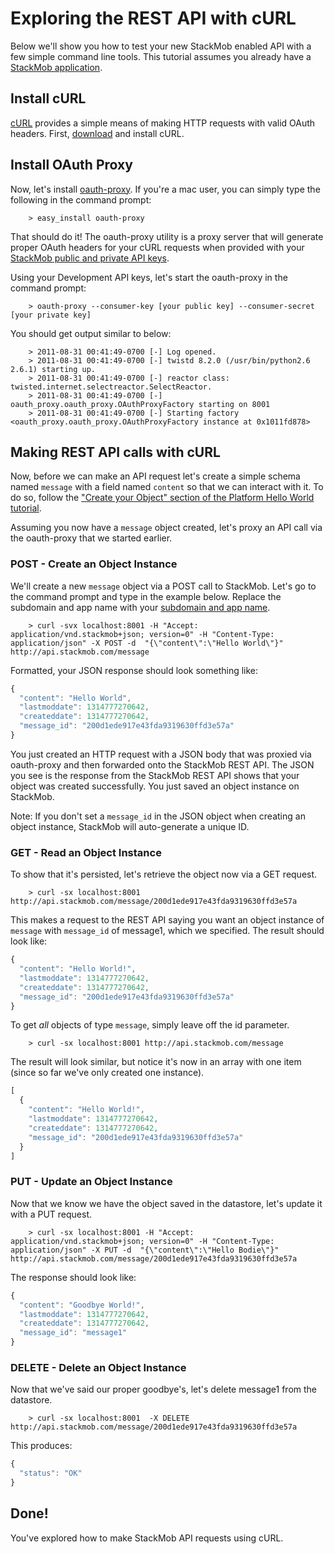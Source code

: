 # Exploring the REST API with cURL

Below we'll show you how to test your new StackMob enabled API with a few simple command line tools. This tutorial assumes you already have a <a href="https://dashboard.stackmob.com/settings">StackMob application</a>.

## Install cURL

<a href="http://curl.haxx.se/">cURL</a> provides a simple means of making HTTP requests with valid OAuth headers. First, <a href="http://curl.haxx.se/download.html">download</a> and install cURL.

## Install OAuth Proxy

Now, let's install <a href="https://github.com/mojodna/oauth-proxy">oauth-proxy</a>. If you're a mac user, you can simply type the following in the command prompt:

```
    > easy_install oauth-proxy
```    

That should do it! The oauth-proxy utility is a proxy server that will generate proper OAuth headers for your cURL requests when provided with your <a href="https://dashboard.stackmob.com/settings">StackMob public and private API keys</a>.

Using your Development API keys, let's start the oauth-proxy in the command prompt:

```
    > oauth-proxy --consumer-key [your public key] --consumer-secret [your private key]
```

You should get output similar to below:

```
    > 2011-08-31 00:41:49-0700 [-] Log opened.
    > 2011-08-31 00:41:49-0700 [-] twistd 8.2.0 (/usr/bin/python2.6 2.6.1) starting up.
    > 2011-08-31 00:41:49-0700 [-] reactor class: twisted.internet.selectreactor.SelectReactor.
    > 2011-08-31 00:41:49-0700 [-] oauth_proxy.oauth_proxy.OAuthProxyFactory starting on 8001
    > 2011-08-31 00:41:49-0700 [-] Starting factory <oauth_proxy.oauth_proxy.OAuthProxyFactory instance at 0x1011fd878>
```

## Making REST API calls with cURL

Now, before we can make an API request let's create a simple schema named `message` with a field named `content` so that we can interact with it. To do so, follow the <a href="https://stackmob.com/platform/help/tutorials/tutorial_platform_hello_world#step1">"Create your Object" section of the Platform Hello World tutorial</a>.

Assuming you now have a `message` object created, let's proxy an API call via the oauth-proxy that we started earlier.

### POST - Create an Object Instance

We'll create a new `message` object via a POST call to StackMob. Let's go to the command prompt and type in the example below. Replace the subdomain and app name with your <a href="https://dashboard.stackmob.com/settings">subdomain and app name</a>.

```
    > curl -svx localhost:8001 -H "Accept: application/vnd.stackmob+json; version=0" -H "Content-Type: application/json" -X POST -d  "{\"content\":\"Hello World\"}"  http://api.stackmob.com/message
```

Formatted, your JSON response should look something like:

```javascript
{
  "content": "Hello World",
  "lastmoddate": 1314777270642,
  "createddate": 1314777270642,
  "message_id": "200d1ede917e43fda9319630ffd3e57a"
}
```

You just created an HTTP request with a JSON body that was proxied via oauth-proxy and then forwarded onto the StackMob REST API. The JSON you see is the response from the StackMob REST API shows that your object was created successfully. You just saved an object instance on StackMob.

Note: If you don't set a `message_id` in the JSON object when creating an object instance, StackMob will auto-generate a unique ID.

### GET - Read an Object Instance

To show that it's persisted, let's retrieve the object now via a GET request.

```
    > curl -sx localhost:8001 http://api.stackmob.com/message/200d1ede917e43fda9319630ffd3e57a
```

This makes a request to the REST API saying you want an object instance of `message` with `message_id` of message1, which we specified. The result should look like:

```javascript
{
  "content": "Hello World!",
  "lastmoddate": 1314777270642,
  "createddate": 1314777270642,
  "message_id": "200d1ede917e43fda9319630ffd3e57a"
}
```

To get *all* objects of type `message`, simply leave off the id parameter.

```
    > curl -sx localhost:8001 http://api.stackmob.com/message
```

The result will look similar, but notice it's now in an array with one item (since so far we've only created one instance).

```javascript
[
  {
    "content": "Hello World!",
    "lastmoddate": 1314777270642,
    "createddate": 1314777270642,
    "message_id": "200d1ede917e43fda9319630ffd3e57a"
  }
]
```

### PUT - Update an Object Instance

Now that we know we have the object saved in the datastore, let's update it with a PUT request.

```
    > curl -sx localhost:8001 -H "Accept: application/vnd.stackmob+json; version=0" -H "Content-Type: application/json" -X PUT -d  "{\"content\":\"Hello Bodie\"}"  http://api.stackmob.com/message/200d1ede917e43fda9319630ffd3e57a
```

The response should look like:

```javascript
{
  "content": "Goodbye World!",
  "lastmoddate": 1314777270642,
  "createddate": 1314777270642,
  "message_id": "message1"
}
```

### DELETE - Delete an Object Instance

Now that we've said our proper goodbye's, let's delete message1 from the datastore.

```
    > curl -sx localhost:8001  -X DELETE http://api.stackmob.com/message/200d1ede917e43fda9319630ffd3e57a
```

This produces:

```javascript
{
  "status": "OK"
}
```

## Done!

You've explored how to make StackMob API requests using cURL.
